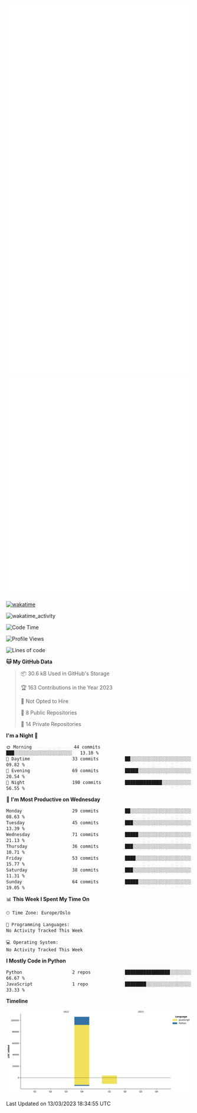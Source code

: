 ![Metrics](/metrics.svg)![Additional metrics](metrics.additional.svg)
----------------------------------------------------------------------------------------------------------------------------------------------------

[![wakatime](https://wakatime.com/badge/user/139c3dc8-b99d-475a-b6b4-e7663d03add8.svg)](https://wakatime.com/@139c3dc8-b99d-475a-b6b4-e7663d03add8)

![wakatime_activity](https://wakatime.com/share/@merca/d0fb6363-0f77-40ae-9525-9b9347ed2e36.svg)

<!--START_SECTION:waka-->
![Code Time](http://img.shields.io/badge/Code%20Time-6%2C413%20hrs%2043%20mins-blue)

![Profile Views](http://img.shields.io/badge/Profile%20Views-0-blue)

![Lines of code](https://img.shields.io/badge/From%20Hello%20World%20I%27ve%20Written-109.4%20thousand%20lines%20of%20code-blue)

**🐱 My GitHub Data** 

> 📦 30.6 kB Used in GitHub's Storage 
 > 
> 🏆 163 Contributions in the Year 2023
 > 
> 🚫 Not Opted to Hire
 > 
> 📜 8 Public Repositories 
 > 
> 🔑 14 Private Repositories 
 > 
**I'm a Night 🦉** 

```text
🌞 Morning                44 commits          ███░░░░░░░░░░░░░░░░░░░░░░   13.10 % 
🌆 Daytime                33 commits          ██░░░░░░░░░░░░░░░░░░░░░░░   09.82 % 
🌃 Evening                69 commits          █████░░░░░░░░░░░░░░░░░░░░   20.54 % 
🌙 Night                  190 commits         ██████████████░░░░░░░░░░░   56.55 % 
```
📅 **I'm Most Productive on Wednesday** 

```text
Monday                   29 commits          ██░░░░░░░░░░░░░░░░░░░░░░░   08.63 % 
Tuesday                  45 commits          ███░░░░░░░░░░░░░░░░░░░░░░   13.39 % 
Wednesday                71 commits          █████░░░░░░░░░░░░░░░░░░░░   21.13 % 
Thursday                 36 commits          ███░░░░░░░░░░░░░░░░░░░░░░   10.71 % 
Friday                   53 commits          ████░░░░░░░░░░░░░░░░░░░░░   15.77 % 
Saturday                 38 commits          ███░░░░░░░░░░░░░░░░░░░░░░   11.31 % 
Sunday                   64 commits          █████░░░░░░░░░░░░░░░░░░░░   19.05 % 
```


📊 **This Week I Spent My Time On** 

```text
🕑︎ Time Zone: Europe/Oslo

💬 Programming Languages: 
No Activity Tracked This Week

💻 Operating System: 
No Activity Tracked This Week
```

**I Mostly Code in Python** 

```text
Python                   2 repos             █████████████████░░░░░░░░   66.67 % 
JavaScript               1 repo              ████████░░░░░░░░░░░░░░░░░   33.33 % 
```



**Timeline**

![Lines of Code chart](https://raw.githubusercontent.com/merca/merca/current/assets/bar_graph.png)


 Last Updated on 13/03/2023 18:34:55 UTC
<!--END_SECTION:waka-->
